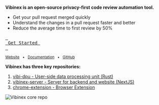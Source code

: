 **Vibinex is an open-source privacy-first code review automation tool.**


- Get your pull request merged quickly
- Understand the changes in a pull request faster and better
- Reduce the average time to first review by 50%


[<kbd> <br> Get Started <br> </kbd>](https://vibinex.com/docs/setup/providerLogin)


<sub>[Website](https://vibinex.com/) &nbsp; • &nbsp; [Documentation](https://vibinex.com/docs) &nbsp; • &nbsp; [GitHub](https://github.com/vibinex/vibinex-server)</sub>

**Vibinex has three key repositories:**

1. [vibi-dpu - User-side data processing unit (Rust)](https://github.com/vibinex/vibi-dpu)
2. [vibinex-server - Server for backend and website (NextJS)](https://github.com/vibinex/vibinex-server)
3. [chrome-extension - Browser Extension](https://github.com/vibinex/chrome-extension)

<picture>
  <source media="(prefers-color-scheme: dark)" srcset="https://github.com/Alokit-Innovations/.github/assets/7858932/1246e2b8-9ba9-4e27-af30-b159b9c8e9bb">
  <source media="(prefers-color-scheme: light)" srcset="https://github.com/Alokit-Innovations/.github/assets/7858932/1530e2d0-b118-484f-84a1-ef26ab305326">
  <img alt="Vibinex core repo" src="https://github.com/Alokit-Innovations/.github/assets/7858932/1530e2d0-b118-484f-84a1-ef26ab305326">
</picture>

